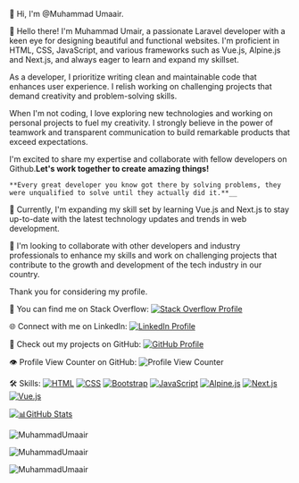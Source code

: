 👋 Hi, I'm @Muhammad Umaair.

👀 Hello there! I'm Muhammad Umair, a passionate Laravel developer with a keen eye for designing beautiful and functional websites. I'm proficient in HTML, CSS, JavaScript, and various frameworks such as Vue.js, Alpine.js and Next.js, and always eager to learn and expand my skillset.

As a developer, I prioritize writing clean and maintainable code that enhances user experience. I relish working on challenging projects that demand creativity and problem-solving skills.

When I'm not coding, I love exploring new technologies and working on personal projects to fuel my creativity. I strongly believe in the power of teamwork and transparent communication to build remarkable products that exceed expectations.

I'm excited to share my expertise and collaborate with fellow developers on Github.**Let's work together to create amazing things!**

    **Every great developer you know got there by solving problems, they were unqualified to solve until they actually did it.**__

🌱 Currently, I'm expanding my skill set by learning Vue.js and Next.js to stay up-to-date with the latest technology updates and trends in web development.

💞️ I'm looking to collaborate with other developers and industry professionals to enhance my skills and work on challenging projects that contribute to the growth and development of the tech industry in our country.

Thank you for considering my profile.

🔗 You can find me on Stack Overflow: [![Stack Overflow Profile](https://img.shields.io/badge/Stack%20Overflow-Profile-orange)](https://stackoverflow.com/users/10623148/muhammad-umair)

🌐 Connect with me on LinkedIn: [![LinkedIn Profile](https://img.shields.io/badge/LinkedIn-Profile-blue)](https://www.linkedin.com/in/muhammad-umaair/)

🚀 Check out my projects on GitHub: [![GitHub Profile](https://img.shields.io/badge/GitHub-Profile-green)](https://github.com/MuhammadUmaair)

👁️ Profile View Counter on GitHub: ![Profile View Counter](https://komarev.com/ghpvc/?username=MuhammadUmaair&base=1000&abbreviated=true)


🛠️ Skills:
[![HTML](https://img.shields.io/badge/HTML-Expert-brightgreen)](https://developer.mozilla.org/en-US/docs/Web/HTML)
[![CSS](https://img.shields.io/badge/CSS-Expert-brightgreen)](https://developer.mozilla.org/en-US/docs/Web/CSS)
[![Bootstrap](https://img.shields.io/badge/Bootstrap-Expert-brightgreen)](https://getbootstrap.com/)
[![JavaScript](https://img.shields.io/badge/JavaScript-Expert-brightgreen)](https://developer.mozilla.org/en-US/docs/Web/JavaScript)
[![Alpine.js](https://img.shields.io/badge/Alpine.js-Proficient-brightgreen)](https://alpinejs.dev/)
[![Next.js](https://img.shields.io/badge/Next.js-Learning-yellow)](https://nextjs.org/)
[![Vue.js](https://img.shields.io/badge/Vue.js-Learning-yellow)](https://vuejs.org/)


[![📊GitHub Stats](https://img.shields.io/badge/📊Github-Stats-black)](https://github.com/muhammad-umaair/github-readme-stats)

<p>
   <img align="left" src="https://github-readme-stats.vercel.app/api?username=MuhammadUmaair&show_icons=true&theme=dark&hide_border=true&include_all_commits=false&count_private=false&locale=en&layout=compact" alt="MuhammadUmaair" />
</p><br/>
<p>
   <img align="left" src="https://github-readme-stats.vercel.app/api/top-langs?username=MuhammadUmaair&show_icons=true&theme=dark&hide_border=true&include_all_commits=false&count_private=false&locale=en&layout=compact" alt="MuhammadUmaair" /></p><br/>
<p>
   <img align="left" src="https://github-readme-streak-stats.herokuapp.com/?user=MuhammadUmaair&show_icons=true&theme=dark&hide_border=true&include_all_commits=false&count_private=false&locale=en&layout=compact" alt="MuhammadUmaair" />
</p>
